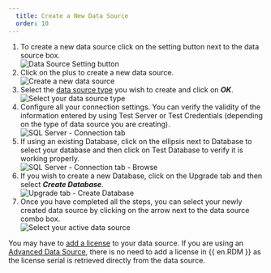 ```yaml
---
  title: Create a New Data Source
  order: 10
---
```

1. To create a new data source click on the setting button next to the data source box.  
![Data Source Setting button](https://webdevolutions.azureedge.net/docs/en/rdm/mac/clip10476.png) 
1. Click on the plus to create a new data source.  
![Create a new data source](https://webdevolutions.azureedge.net/docs/en/rdm/mac/clip10477.png) 
1. Select the [data source type](/rdm/mac/data-sources/data-sources-types/) you wish to create and click on ***OK***.  
![Select your data source type](https://webdevolutions.azureedge.net/docs/en/rdm/mac/clip10478.png) 
1. Configure all your connection settings. You can verify the validity of the information entered by using Test Server or Test Credentials (depending on the type of data source you are creating).  
![SQL Server - Connection tab](https://webdevolutions.azureedge.net/docs/en/rdm/mac/clip10479.png) 
1. If using an existing Database, click on the ellipsis next to Database to select your database and then click on Test Database to verify it is working properly.  
![SQL Server - Connection tab - Browse](https://webdevolutions.azureedge.net/docs/en/rdm/mac/clip10480.png) 
1. If you wish to create a new Database, click on the Upgrade tab and then select ***Create Database***.  
![Upgrade tab - Create Database](https://webdevolutions.azureedge.net/docs/en/rdm/mac/clip10481.png) 
1. Once you have completed all the steps, you can select your newly created data source by clicking on the arrow next to the data source combo box.  
![Select your active data source](https://webdevolutions.azureedge.net/docs/en/rdm/mac/clip10482.png) 

You may have to [add a license](/rdm/mac/commands/administration/licenses/) to your data source. If you are using an [Advanced Data Source](/rdm/mac/data-sources/data-sources-types/advanced-data-sources/), there is no need to add a license in {{ en.RDM }} as the license serial is retrieved directly from the data source. 

